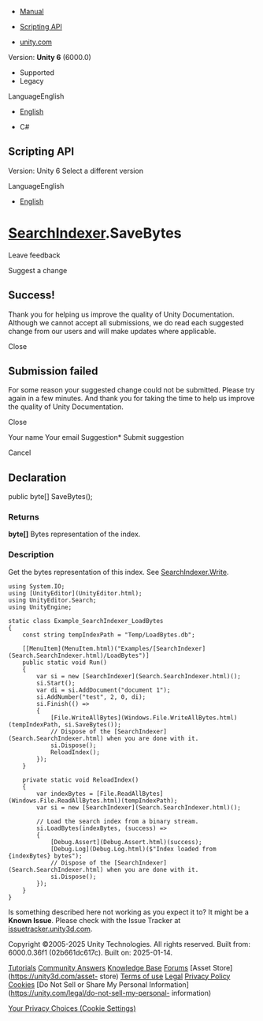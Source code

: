 [ ]()

  * [Manual](../Manual/index.html)
  * [Scripting API](../ScriptReference/index.html)

  * [unity.com](https://unity.com/)

Version: **Unity 6** (6000.0)

  * Supported
  * Legacy

LanguageEnglish

  * [English]()

  * C#

[ ](https://docs.unity3d.com)

## Scripting API

Version: Unity 6 Select a different version

LanguageEnglish

  * [English]()

#  [SearchIndexer](Search.SearchIndexer.html).SaveBytes

Leave feedback

Suggest a change

## Success!

Thank you for helping us improve the quality of Unity Documentation. Although
we cannot accept all submissions, we do read each suggested change from our
users and will make updates where applicable.

Close

## Submission failed

For some reason your suggested change could not be submitted. Please <a>try
again</a> in a few minutes. And thank you for taking the time to help us
improve the quality of Unity Documentation.

Close

Your name Your email Suggestion* Submit suggestion

Cancel

[ ]()

## Declaration

public byte[] SaveBytes();

### Returns

**byte[]** Bytes representation of the index.

### Description

Get the bytes representation of this index. See
[SearchIndexer.Write](Search.SearchIndexer.Write.html).

    
    
    using System.IO;
    using [UnityEditor](UnityEditor.html);
    using UnityEditor.Search;
    using UnityEngine;
    
    static class Example_SearchIndexer_LoadBytes
    {
        const string tempIndexPath = "Temp/LoadBytes.db";
    
        [[MenuItem](MenuItem.html)("Examples/[SearchIndexer](Search.SearchIndexer.html)/LoadBytes")]
        public static void Run()
        {
            var si = new [SearchIndexer](Search.SearchIndexer.html)();
            si.Start();
            var di = si.AddDocument("document 1");
            si.AddNumber("test", 2, 0, di);
            si.Finish(() =>
            {
                [File.WriteAllBytes](Windows.File.WriteAllBytes.html)(tempIndexPath, si.SaveBytes());
                // Dispose of the [SearchIndexer](Search.SearchIndexer.html) when you are done with it.
                si.Dispose();
                ReloadIndex();
            });
        }
    
        private static void ReloadIndex()
        {
            var indexBytes = [File.ReadAllBytes](Windows.File.ReadAllBytes.html)(tempIndexPath);
            var si = new [SearchIndexer](Search.SearchIndexer.html)();
    
            // Load the search index from a binary stream.
            si.LoadBytes(indexBytes, (success) =>
            {
                [Debug.Assert](Debug.Assert.html)(success);
                [Debug.Log](Debug.Log.html)($"Index loaded from {indexBytes} bytes");
                // Dispose of the [SearchIndexer](Search.SearchIndexer.html) when you are done with it.
                si.Dispose();
            });
        }
    }
    

Is something described here not working as you expect it to? It might be a
**Known Issue**. Please check with the Issue Tracker at
[issuetracker.unity3d.com](https://issuetracker.unity3d.com).

Copyright ©2005-2025 Unity Technologies. All rights reserved. Built from:
6000.0.36f1 (02b661dc617c). Built on: 2025-01-14.

[Tutorials](https://unity3d.com/learn) [Community
Answers](https://answers.unity3d.com) [Knowledge
Base](https://support.unity3d.com/hc/en-us)
[Forums](https://forum.unity3d.com) [Asset Store](https://unity3d.com/asset-
store) [Terms of use](https://docs.unity3d.com/Manual/TermsOfUse.html)
[Legal](https://unity.com/legal) [Privacy
Policy](https://unity.com/legal/privacy-policy)
[Cookies](https://unity.com/legal/cookie-policy) [Do Not Sell or Share My
Personal Information](https://unity.com/legal/do-not-sell-my-personal-
information)

[Your Privacy Choices (Cookie Settings)](javascript:void\(0\);)

